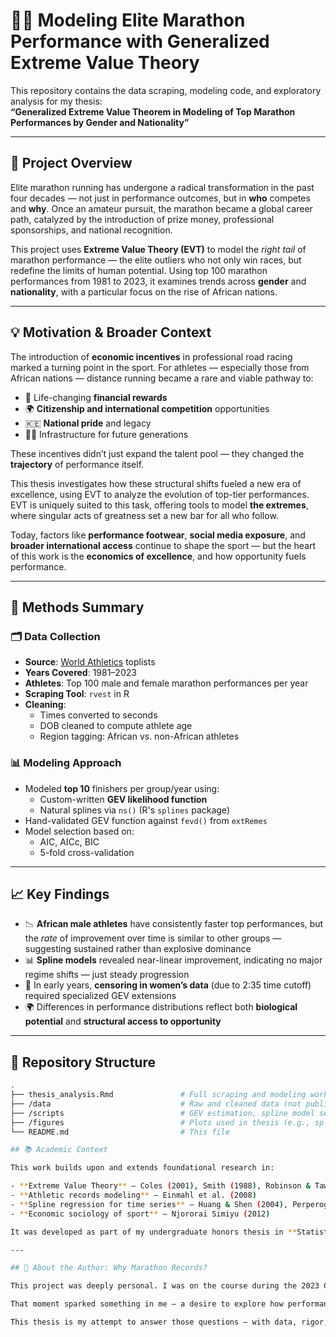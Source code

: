 # 🏃‍♀️ Modeling Elite Marathon Performance with Generalized Extreme Value Theory

This repository contains the data scraping, modeling code, and exploratory analysis for my thesis:  
**“Generalized Extreme Value Theorem in Modeling of Top Marathon Performances by Gender and Nationality”**  

---

## 📌 Project Overview

Elite marathon running has undergone a radical transformation in the past four decades — not just in performance outcomes, but in **who** competes and **why**. Once an amateur pursuit, the marathon became a global career path, catalyzed by the introduction of prize money, professional sponsorships, and national recognition.

This project uses **Extreme Value Theory (EVT)** to model the *right tail* of marathon performance — the elite outliers who not only win races, but redefine the limits of human potential. Using top 100 marathon performances from 1981 to 2023, it examines trends across **gender** and **nationality**, with a particular focus on the rise of African nations.

---

## 💡 Motivation & Broader Context

The introduction of **economic incentives** in professional road racing marked a turning point in the sport. For athletes — especially those from African nations — distance running became a rare and viable pathway to:

- 🏅 Life-changing **financial rewards**
- 🌍 **Citizenship and international competition** opportunities
- 🇰🇪 **National pride** and legacy
- 🏃‍♂️ Infrastructure for future generations

These incentives didn’t just expand the talent pool — they changed the **trajectory** of performance itself.

This thesis investigates how these structural shifts fueled a new era of excellence, using EVT to analyze the evolution of top-tier performances. EVT is uniquely suited to this task, offering tools to model **the extremes**, where singular acts of greatness set a new bar for all who follow.

Today, factors like **performance footwear**, **social media exposure**, and **broader international access** continue to shape the sport — but the heart of this work is the **economics of excellence**, and how opportunity fuels performance.

---

## 🔬 Methods Summary

### 🗂 Data Collection

- **Source**: [World Athletics](https://worldathletics.org/) toplists
- **Years Covered**: 1981–2023
- **Athletes**: Top 100 male and female marathon performances per year
- **Scraping Tool**: `rvest` in R
- **Cleaning**:
  - Times converted to seconds
  - DOB cleaned to compute athlete age
  - Region tagging: African vs. non-African athletes

### 📊 Modeling Approach

- Modeled **top 10** finishers per group/year using:
  - Custom-written **GEV likelihood function**
  - Natural splines via `ns()` (R's `splines` package)
- Hand-validated GEV function against `fevd()` from `extRemes`
- Model selection based on:
  - AIC, AICc, BIC
  - 5-fold cross-validation

---

## 📈 Key Findings

- 📉 **African male athletes** have consistently faster top performances, but the *rate* of improvement over time is similar to other groups — suggesting sustained rather than explosive dominance
- 📊 **Spline models** revealed near-linear improvement, indicating no major regime shifts — just steady progression
- 🧮 In early years, **censoring in women’s data** (due to 2:35 time cutoff) required specialized GEV extensions
- 🌍 Differences in performance distributions reflect both **biological potential** and **structural access to opportunity**

---

## 📁 Repository Structure

```bash
.
├── thesis_analysis.Rmd               # Full scraping and modeling workflow
├── /data                             # Raw and cleaned data (not public)
├── /scripts                          # GEV estimation, spline model setup
├── /figures                          # Plots used in thesis (e.g., spline fits, spread)
└── README.md                         # This file

## 📚 Academic Context

This work builds upon and extends foundational research in:

- **Extreme Value Theory** — Coles (2001), Smith (1988), Robinson & Tawn (1995)  
- **Athletic records modeling** — Einmahl et al. (2008)  
- **Spline regression for time series** — Huang & Shen (2004), Perperoglou et al. (2019)  
- **Economic sociology of sport** — Njororai Simiyu (2012)  

It was developed as part of my undergraduate honors thesis in **Statistics and Analytics**.

---

## 🧠 About the Author: Why Marathon Records?

This project was deeply personal. I was on the course during the 2023 Chicago Marathon when **Kelvin Kiptum broke the world record**, running faster than any human in history. I was at mile 16, far, far behind, when the crowd roared. I got chills realizing that I was quite literally following the same path where history had just been made. 

That moment sparked something in me — a desire to explore how performances like that happen, and what makes greatness possible.

This thesis is my attempt to answer those questions — with data, rigor, and heart.

